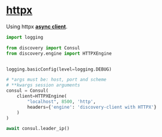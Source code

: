 # [httpx](https://www.python-httpx.org/)

Using httpx [**async client**](https://www.python-httpx.org/async/). 

```python
import logging

from discovery import Consul
from discovery.engine import HTTPXEngine


logging.basicConfig(level=logging.DEBUG)

# *args must be: host, port and scheme
# **kwargs session arguments
consul = Consul(
    client=HTTPXEngine(
        "localhost", 8500, 'http',
        headers={'engine': 'discovery-client with HTTPX'} 
    )
)

await consul.leader_ip()
```
